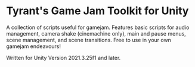 # Tyrant's Game Jam Toolkit for Unity

A collection of scripts useful for gamejam. Features basic scripts for audio management, camera shake (cinemachine only), main and pause menus, scene management, and scene transitions.
Free to use in your own gamejam endeavours!

Written for Unity Version 2021.3.25f1 and later.
